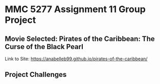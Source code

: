 # MMC 5277 Assignment 11 Group Project
## Movie Selected: Pirates of the Caribbean: The Curse of the Black Pearl

Link to Site: https://anabelleb99.github.io/pirates-of-the-caribbean/

## Project Challenges
